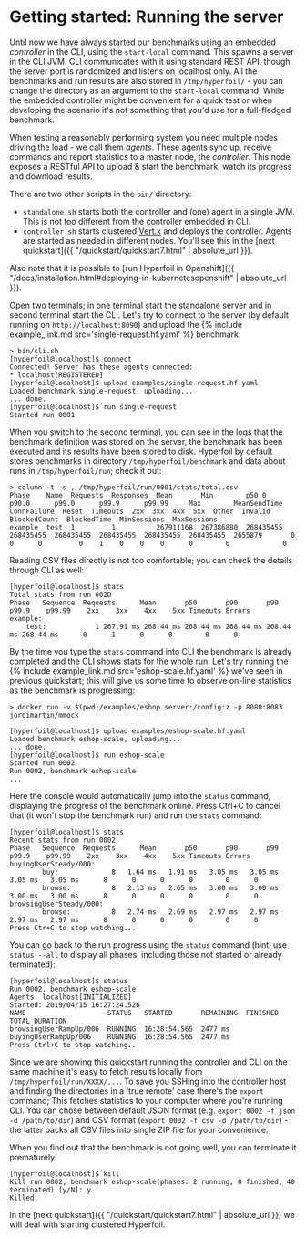 # Getting started: Running the server

Until now we have always started our benchmarks using an embedded *controller* in the CLI, using the `start-local` command. This spawns a server in the CLI JVM. CLI communicates with it using standard REST API, though the server port is randomized and listens on localhost only. All the benchmarks and run results are also stored in `/tmp/hyperfoil/` - you can change the directory as an argument to the `start-local` command.
While the embedded controller might be convenient for a quick test or when developing the scenario it's not something that you'd use for a full-fledged benchmark.

When testing a reasonably performing system you need multiple nodes driving the load - we call them *agents*. These agents sync up, receive commands and report statistics to a master node, the *controller*. This node exposes a RESTful API to upload & start the benchmark, watch its progress and download results.

There are two other scripts in the `bin/` directory:
* `standalone.sh` starts both the controller and (one) agent in a single JVM. This is not too different from the controller embedded in CLI.
* `controller.sh` starts clustered [Vert.x](https://vertx.io/) and deploys the controller. Agents are started as needed in different nodes. You'll see this in the [next quickstart]({{ "/quickstart/quickstart7.html" | absolute_url }}).

Also note that it is possible to [run Hyperfoil in Openshift]({{ "/docs/installation.html#deploying-in-kubernetesopenshift" | absolute_url }}).

Open two terminals; in one terminal start the standalone server and in second terminal start the CLI. Let's try to connect to the server (by default running on `http://localhost:8090`) and upload the {% include example_link.md src='single-request.hf.yaml' %} benchmark:

```
> bin/cli.sh
[hyperfoil@localhost]$ connect
Connected! Server has these agents connected:
* localhost[REGISTERED]
[hyperfoil@localhost]$ upload examples/single-request.hf.yaml
Loaded benchmark single-request, uploading...
... done.
[hyperfoil@localhost]$ run single-request
Started run 0001
```

When you switch to the second terminal, you can see in the logs that the benchmark definition was stored on the server, the benchmark has been executed and its results have been stored to disk. Hyperfoil by default stores benchmarks in directory `/tmp/hyperfoil/benchmark` and data about runs in `/tmp/hyperfoil/run`; check it out:

```
> column -t -s , /tmp/hyperfoil/run/0001/stats/total.csv
Phase    Name  Requests  Responses  Mean       Min        p50.0      p90.0      p99.0      p99.9      p99.99     Max        MeanSendTime  ConnFailure  Reset  Timeouts  2xx  3xx  4xx  5xx  Other  Invalid  BlockedCount  BlockedTime  MinSessions  MaxSessions
example  test  1         1          267911168  267386880  268435455  268435455  268435455  268435455  268435455  268435455  2655879       0            0      0         0    1    0    0    0      0        0             0
```

Reading CSV files directly is not too comfortable; you can check the details through CLI as well:
```
[hyperfoil@localhost]$ stats
Total stats from run 002D
Phase   Sequence  Requests      Mean       p50       p90       p99     p99.9    p99.99    2xx    3xx    4xx    5xx Timeouts Errors
example:
	test:            1 267.91 ms 268.44 ms 268.44 ms 268.44 ms 268.44 ms 268.44 ms      0      1      0      0        0      0
```

By the time you type the `stats` command into CLI the benchmark is already completed and the CLI shows stats for the whole run. Let's try running the {% include example_link.md src='eshop-scale.hf.yaml' %} we've seen in previous quickstart; this will give us some time to observe on-line statistics as the benchmark is progressing:

```
> docker run -v $(pwd)/examples/eshop.server:/config:z -p 8080:8083 jordimartin/mmock
```

```
[hyperfoil@localhost]$ upload examples/eshop-scale.hf.yaml
Loaded benchmark eshop-scale, uploading...
... done.
[hyperfoil@localhost]$ run eshop-scale
Started run 0002
Run 0002, benchmark eshop-scale
...
```

Here the console would automatically jump into the `status` command, displaying the progress of the benchmark online. Press Ctrl+C to cancel that (it won't stop the benchmark run) and run the `stats` command:

```
[hyperfoil@localhost]$ stats
Recent stats from run 0002
Phase   Sequence  Requests      Mean       p50       p90       p99     p99.9    p99.99    2xx    3xx    4xx    5xx Timeouts Errors
buyingUserSteady/000:
        buy:             8   1.64 ms   1.91 ms   3.05 ms   3.05 ms   3.05 ms   3.05 ms      8      0      0      0        0      0
        browse:          8   2.13 ms   2.65 ms   3.00 ms   3.00 ms   3.00 ms   3.00 ms      8      0      0      0        0      0
browsingUserSteady/000:
        browse:          8   2.74 ms   2.69 ms   2.97 ms   2.97 ms   2.97 ms   2.97 ms      8      0      0      0        0      0
Press Ctr+C to stop watching...
```

You can go back to the run progress using the `status` command (hint: use `status --all` to display all phases, including those not started or already terminated):

```
[hyperfoil@localhost]$ status
Run 0002, benchmark eshop-scale
Agents: localhost[INITIALIZED]
Started: 2019/04/15 16:27:24.526
NAME                    STATUS   STARTED       REMAINING  FINISHED  TOTAL DURATION
browsingUserRampUp/006  RUNNING  16:28:54.565  2477 ms
buyingUserRampUp/006    RUNNING  16:28:54.565  2477 ms
Press Ctrl+C to stop watching...
```

Since we are showing this quickstart running the controller and CLI on the same machine it's easy to fetch results locally from `/tmp/hyperfoil/run/XXXX/...`. To save you SSHing into the controller host and finding the directories in a 'true remote' case there's the `export` command; This fetches statistics to your computer where you're running CLI. You can chose between default JSON format (e.g. `export 0002 -f json -d /path/to/dir`) and CSV format (`export 0002 -f csv -d /path/to/dir`) - the latter packs all CSV files into single ZIP file for your convenience.

When you find out that the benchmark is not going well, you can terminate it prematurely:

```
[hyperfoil@localhost]$ kill
Kill run 0002, benchmark eshop-scale(phases: 2 running, 0 finished, 40 terminated) [y/N]: y
Killed.
```

In the [next quickstart]({{ "/quickstart/quickstart7.html" | absolute_url }}) we will deal with starting clustered Hyperfoil.
